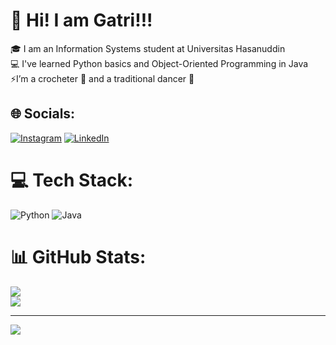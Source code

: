 # 💫 Hi! I am Gatri!!!
🎓 I am an Information Systems student at Universitas Hasanuddin  <br>💻 I've learned Python basics and Object-Oriented Programming in Java  <br>⚡I’m a crocheter 🧶 and a traditional dancer 💃


## 🌐 Socials:
[![Instagram](https://img.shields.io/badge/Instagram-%23E4405F.svg?logo=Instagram&logoColor=white)](https://www.instagram.com/marchegatriani_?igsh=ZG52aDg0Y3lpMWcy)
 [![LinkedIn](https://img.shields.io/badge/LinkedIn-%230077B5.svg?logo=linkedin&logoColor=white)](https://linkedin.com/in/marche-gatriani-sude-5169b1333) 

# 💻 Tech Stack:
![Python](https://img.shields.io/badge/python-3670A0?style=for-the-badge&logo=python&logoColor=ffdd54) ![Java](https://img.shields.io/badge/java-%23ED8B00.svg?style=for-the-badge&logo=openjdk&logoColor=white)
# 📊 GitHub Stats:
![](https://nirzak-streak-stats.vercel.app/?user=Marchegatriani&theme=rose&hide_border=false)<br/>
![](https://github-readme-stats.vercel.app/api/top-langs/?username=Marchegatriani&theme=rose&hide_border=false&include_all_commits=false&count_private=false&layout=compact)

---
[![](https://visitcount.itsvg.in/api?id=Marchegatriani&icon=0&color=5)](https://visitcount.itsvg.in)

<!-- Proudly created with GPRM ( https://gprm.itsvg.in ) -->
